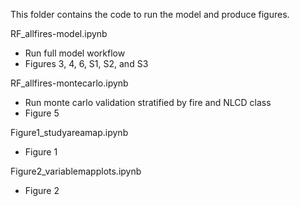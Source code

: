 This folder contains the code to run the model and produce figures.

RF_allfires-model.ipynb
- Run full model workflow
- Figures 3, 4, 6, S1, S2, and S3

RF_allfires-montecarlo.ipynb
- Run monte carlo validation stratified by fire and NLCD class
- Figure 5

Figure1_studyareamap.ipynb
- Figure 1

Figure2_variablemapplots.ipynb
- Figure 2
